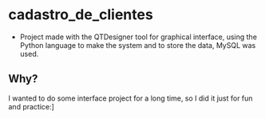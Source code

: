 # cadastro_de_clientes
- Project made with the QTDesigner tool for graphical interface, using the Python language to make the system and to store the data, MySQL was used.

## Why?
I wanted to do some interface project for a long time, so I did it just for fun and practice:]


